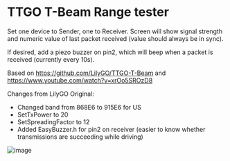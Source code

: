 # TTGO T-Beam Range tester

Set one device to Sender, one to Receiver. Screen will show signal strength and numeric value of last packet received (value should always be in sync).

If desired, add a piezo buzzer on pin2, which will beep when a packet is received (currently every 10s).

Based on https://github.com/LilyGO/TTGO-T-Beam and https://www.youtube.com/watch?v=xrOo5SROzD8

Changes from LilyGO Original:
 - Changed band from 868E6 to 915E6 for US
 - SetTxPower to 20
 - SetSpreadingFactor to 12
 - Added EasyBuzzer.h for pin2 on receiver (easier to know whether transmissions are succeeding while driving)

![image](https://github.com/LilyGO/TTGO-T-Beam/blob/master/images/image1.jpg)

